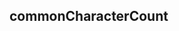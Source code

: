 <h2>commonCharacterCount</h2>
<pGiven two strings, find the number of common characters between them.</p>